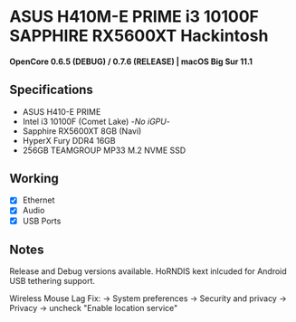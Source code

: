 # ASUS H410M-E PRIME i3 10100F SAPPHIRE RX5600XT Hackintosh

#### OpenCore 0.6.5 (DEBUG) / 0.7.6 (RELEASE) | macOS Big Sur 11.1

## Specifications

- ASUS H410-E PRIME
- Intel i3 10100F (Comet Lake) -_No iGPU_-
- Sapphire RX5600XT 8GB (Navi)
- HyperX Fury DDR4 16GB
- 256GB TEAMGROUP MP33 M.2 NVME SSD

## Working

- [x] Ethernet
- [x] Audio
- [x] USB Ports

## Notes

Release and Debug versions available. HoRNDIS kext inlcuded for Android USB tethering support.

Wireless Mouse Lag Fix:
-> System preferences -> Security and privacy -> Privacy -> uncheck "Enable location service"
